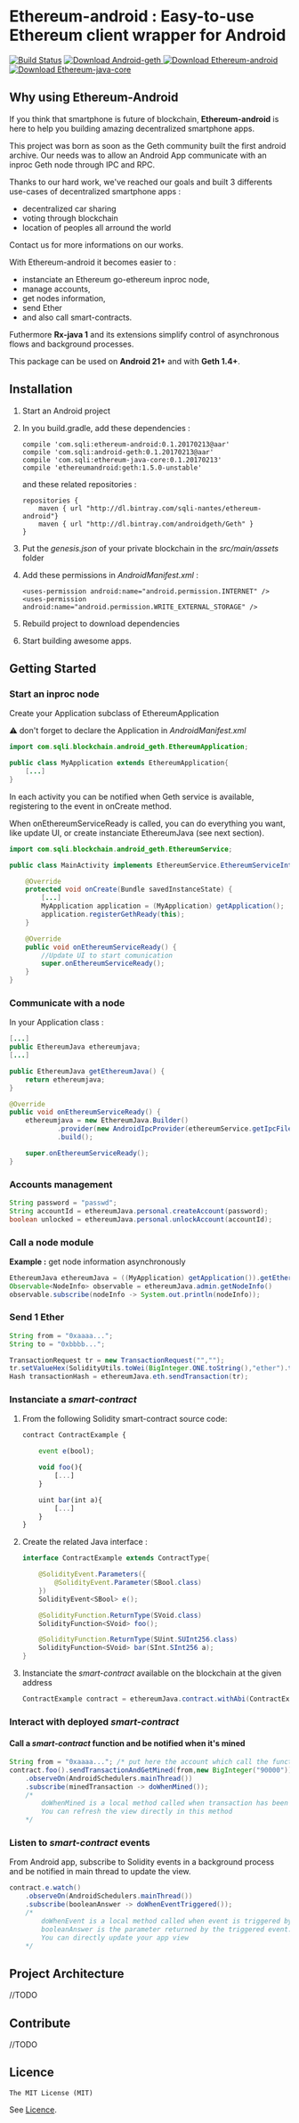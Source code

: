 # Ethereum-android : Easy-to-use Ethereum client wrapper for Android 

[![Build Status](https://travis-ci.org/sqli-nantes/ethereum-android.svg?branch=master)](https://travis-ci.org/sqli-nantes/ethereum-android)
[ ![Download Android-geth](https://api.bintray.com/packages/sqli-nantes/ethereum-android/android-geth/images/download.svg) ](https://bintray.com/sqli-nantes/ethereum-android/android-geth/_latestVersion)
[ ![Download Ethereum-android](https://api.bintray.com/packages/sqli-nantes/ethereum-android/ethereum-android/images/download.svg) ](https://bintray.com/sqli-nantes/ethereum-android/ethereum-android/_latestVersion)
[ ![Download Ethereum-java-core](https://api.bintray.com/packages/sqli-nantes/ethereum-android/ethereum-java-core/images/download.svg) ](https://bintray.com/sqli-nantes/ethereum-android/ethereum-java-core/_latestVersion)

## Why using Ethereum-Android

If you think that smartphone is future of blockchain, **Ethereum-android** is here to help you building amazing decentralized smartphone apps. 

This project was born as soon as the Geth community built the first android archive. Our needs was to allow an Android App communicate with an inproc Geth node through IPC and RPC. 

Thanks to our hard work, we've reached our goals and built 3 differents use-cases of decentralized smartphone apps : 
* decentralized car sharing
* voting through blockchain
* location of peoples all arround the world

Contact us for more informations on our works.

With Ethereum-android it becomes easier to :
* instanciate an Ethereum go-ethereum inproc node, 
* manage accounts, 
* get nodes information, 
* send Ether 
* and also call smart-contracts. 

Futhermore **Rx-java 1** and its extensions simplify control of asynchronous flows and background processes.

This package can be used on **Android 21+** and with **Geth 1.4+**.

## Installation

1. Start an Android project
2. In you build.gradle, add these dependencies :

    ```
    compile 'com.sqli:ethereum-android:0.1.20170213@aar'
    compile 'com.sqli:android-geth:0.1.20170213@aar'
    compile 'com.sqli:ethereum-java-core:0.1.20170213'
    compile 'ethereumandroid:geth:1.5.0-unstable'
    ```
    and these related repositories :
    ```
    repositories {
        maven { url "http://dl.bintray.com/sqli-nantes/ethereum-android"}
        maven { url "http://dl.bintray.com/androidgeth/Geth" }
    }
    ```

3. Put the *genesis.json* of your private blockchain in the *src/main/assets* folder
4. Add these permissions in *AndroidManifest.xml* :

    ```
    <uses-permission android:name="android.permission.INTERNET" />
    <uses-permission android:name="android.permission.WRITE_EXTERNAL_STORAGE" />
    ```
4. Rebuild project to download dependencies
5. Start building awesome apps.

## Getting Started
### Start an inproc node

Create your Application subclass of EthereumApplication

:warning: don't forget to declare the Application in *AndroidManifest.xml*
```java
import com.sqli.blockchain.android_geth.EthereumApplication;

public class MyApplication extends EthereumApplication{
    [...]
}
```

In each activity you can be notified when Geth service is available, registering to the event in onCreate method.

When onEthereumServiceReady is called, you can do everything you want, like update UI, or create instanciate EthereumJava (see next section).
```java
import com.sqli.blockchain.android_geth.EthereumService;

public class MainActivity implements EthereumService.EthereumServiceInterface{

    @Override
    protected void onCreate(Bundle savedInstanceState) {
        [...]
        MyApplication application = (MyApplication) getApplication();
        application.registerGethReady(this);
    }

    @Override
    public void onEthereumServiceReady() {
        //Update UI to start comunication
        super.onEthereumServiceReady();
    }
}
```

### Communicate with a node

In your Application class :
```java
[...]
public EthereumJava ethereumjava;
[...]

public EthereumJava getEthereumJava() {
    return ethereumjava;
}

@Override
public void onEthereumServiceReady() {
    ethereumjava = new EthereumJava.Builder()
            .provider(new AndroidIpcProvider(ethereumService.getIpcFilePath()))
            .build();

    super.onEthereumServiceReady();
}  
```

### Accounts management

```java
String password = "passwd";
String accountId = ethereumJava.personal.createAccount(password);
boolean unlocked = ethereumJava.personal.unlockAccount(accountId);
```

### Call a node module
**Example :** get node information asynchronously 
```java
EthereumJava ethereumJava = ((MyApplication) getApplication()).getEthereumJava()
Observable<NodeInfo> observable = ethereumJava.admin.getNodeInfo()
observable.subscribe(nodeInfo -> System.out.println(nodeInfo));

```


### Send 1 Ether

```java
String from = "0xaaaa...";
String to = "0xbbbb...";

TransactionRequest tr = new TransactionRequest("","");
tr.setValueHex(SolidityUtils.toWei(BigInteger.ONE.toString(),"ether").toBigInteger());        
Hash transactionHash = ethereumJava.eth.sendTransaction(tr);

```



### Instanciate a *smart-contract* 

1. From the following Solidity smart-contract source code:
    ```javascript
    contract ContractExample {

        event e(bool);

        void foo(){
            [...]
        }

        uint bar(int a){
            [...]
        }
    }    
    ```

2. Create the related Java interface :
    ```java
    interface ContractExample extends ContractType{

        @SolidityEvent.Parameters({
            @SolidityEvent.Parameter(SBool.class)
        })
        SolidityEvent<SBool> e();

        @SolidityFunction.ReturnType(SVoid.class)
        SolidityFunction<SVoid> foo();

        @SolidityFunction.ReturnType(SUint.SUInt256.class)
        SolidityFunction<SVoid> bar(SInt.SInt256 a);
    }
    ```

3. Instanciate the *smart-contract* available on the blockchain at the given address

    ```java
    ContractExample contract = ethereumJava.contract.withAbi(ContractExample.class).at("0xcccc...");
    ```

### Interact with deployed *smart-contract*

#### Call a *smart-contract* function and be notified when it's mined

```java
String from = "0xaaaa..."; /* put here the account which call the function */
contract.foo().sendTransactionAndGetMined(from,new BigInteger("90000"))
    .observeOn(AndroidSchedulers.mainThread())
    .subscribe(minedTransaction -> doWhenMined()); 
    /*
        doWhenMined is a local method called when transaction has been mined.
        You can refresh the view directly in this method
    */
```

### Listen to *smart-contract* events

From Android app, subscribe to Solidity events in a background process and be notified in main thread to update the view.

```java
contract.e.watch()
    .observeOn(AndroidSchedulers.mainThread())
    .subscribe(booleanAnswer -> doWhenEventTriggered());
    /*
        doWhenEvent is a local method called when event is triggered by the deployed smart-contract
        booleanAnswer is the parameter returned by the triggered event. 
        You can directly update your app view
    */
```

## Project Architecture 
//TODO
## Contribute
//TODO
## Licence

```
The MIT License (MIT)
```
See [Licence](LICENSE).

